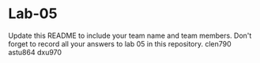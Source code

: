 # Lab-05

Update this README to include your team name and team members. Don't forget to record all your answers to lab 05 in this repository.
clen790
astu864
dxu970

